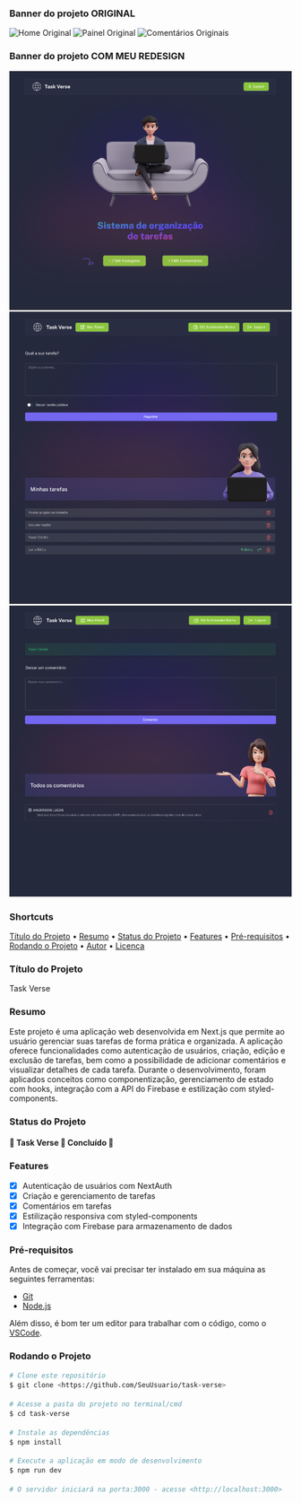 ### Banner do projeto ORIGINAL

![Home Original](https://raw.githubusercontent.com/SeuUsuario/task-verse/main/public/old-home.png)
![Painel Original](https://raw.githubusercontent.com/SeuUsuario/task-verse/main/public/old-painel.png)
![Comentários Originais](https://raw.githubusercontent.com/SeuUsuario/task-verse/main/public/old-comments.png)

### Banner do projeto  COM MEU REDESIGN

<img src="./public/new-home.png">
<img src="./public/new-painel.png">
<img src="./public/new-comments.png">

### Shortcuts

<p align="left">
 <a href="#título-do-projeto">Título do Projeto</a> •
 <a href="#resumo">Resumo</a> • 
 <a href="#status-do-projeto">Status do Projeto</a> • 
 <a href="#features">Features</a> • 
 <a href="#pré-requisitos">Pré-requisitos</a> • 
 <a href="#rodando-o-projeto">Rodando o Projeto</a> • 
 <a href="#autor">Autor</a> • 
 <a href="#mit-license">Licença</a>
</p>

### Título do Projeto

Task Verse

### Resumo

Este projeto é uma aplicação web desenvolvida em Next.js que permite ao usuário gerenciar suas tarefas de forma prática e organizada. A aplicação oferece funcionalidades como autenticação de usuários, criação, edição e exclusão de tarefas, bem como a possibilidade de adicionar comentários e visualizar detalhes de cada tarefa. Durante o desenvolvimento, foram aplicados conceitos como componentização, gerenciamento de estado com hooks, integração com a API do Firebase e estilização com styled-components.

### Status do Projeto

<h4 align="left"> 
	🚧 Task Verse 🚀 Concluído 🚧
</h4>

### Features

- [x] Autenticação de usuários com NextAuth
- [x] Criação e gerenciamento de tarefas
- [x] Comentários em tarefas
- [x] Estilização responsiva com styled-components
- [x] Integração com Firebase para armazenamento de dados

### Pré-requisitos

Antes de começar, você vai precisar ter instalado em sua máquina as seguintes ferramentas: 
- [Git](https://git-scm.com) 
- [Node.js](https://nodejs.org/en/)

Além disso, é bom ter um editor para trabalhar com o código, como o [VSCode](https://code.visualstudio.com/).

### Rodando o Projeto

```bash
# Clone este repositório
$ git clone <https://github.com/SeuUsuario/task-verse>

# Acesse a pasta do projeto no terminal/cmd
$ cd task-verse

# Instale as dependências
$ npm install

# Execute a aplicação em modo de desenvolvimento
$ npm run dev

# O servidor iniciará na porta:3000 - acesse <http://localhost:3000>
